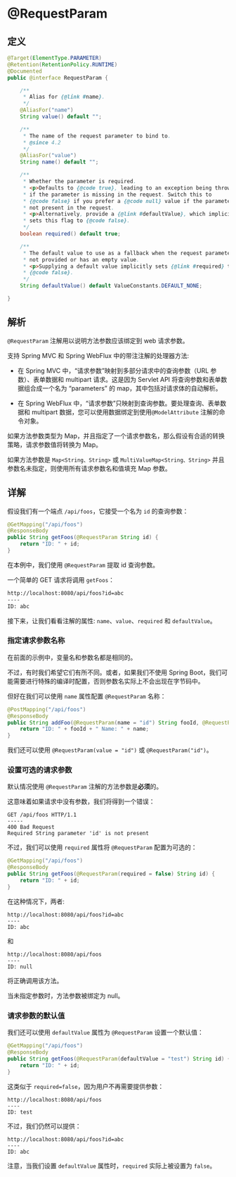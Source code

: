 # @RequestParam

## 定义

```java
@Target(ElementType.PARAMETER)
@Retention(RetentionPolicy.RUNTIME)
@Documented
public @interface RequestParam {

    /**
     * Alias for {@link #name}.
     */
    @AliasFor("name")
    String value() default "";

    /**
     * The name of the request parameter to bind to.
     * @since 4.2
     */
    @AliasFor("value")
    String name() default "";

    /**
     * Whether the parameter is required.
     * <p>Defaults to {@code true}, leading to an exception being thrown
     * if the parameter is missing in the request. Switch this to
     * {@code false} if you prefer a {@code null} value if the parameter is
     * not present in the request.
     * <p>Alternatively, provide a {@link #defaultValue}, which implicitly
     * sets this flag to {@code false}.
     */
    boolean required() default true;

    /**
     * The default value to use as a fallback when the request parameter is
     * not provided or has an empty value.
     * <p>Supplying a default value implicitly sets {@link #required} to
     * {@code false}.
     */
    String defaultValue() default ValueConstants.DEFAULT_NONE;

}
```

## 解析

`@RequestParam` 注解用以说明方法参数应该绑定到 web 请求参数。

支持 Spring MVC 和 Spring WebFlux 中的带注注解的处理器方法:

* 在 Spring MVC 中，“请求参数”映射到多部分请求中的查询参数（URL 参数）、表单数据和 multipart 请求。这是因为 Servlet API 将查询参数和表单数据组合成一个名为 “parameters” 的 map，其中包括对请求体的自动解析。

* 在 Spring WebFlux 中，“请求参数”只映射到查询参数。要处理查询、表单数据和 multipart 数据，您可以使用数据绑定到使用`@ModelAttribute` 注解的命令对象。

如果方法参数类型为 Map，并且指定了一个请求参数名，那么假设有合适的转换策略，请求参数值将转换为 Map。

如果方法参数是 `Map<String、String>` 或 `MultiValueMap<String、String>` 并且参数名未指定，则使用所有请求参数名和值填充 Map 参数。

## 详解

假设我们有一个端点 `/api/foos`，它接受一个名为 `id` 的查询参数：

```java
@GetMapping("/api/foos")
@ResponseBody
public String getFoos(@RequestParam String id) {
    return "ID: " + id;
}
```

在本例中，我们使用 `@RequestParam` 提取 id 查询参数。

一个简单的 GET 请求将调用 `getFoos`：

```bash
http://localhost:8080/api/foos?id=abc
----
ID: abc
```

接下来，让我们看看注解的属性: `name`、`value`、`required` 和 `defaultValue`。

### 指定请求参数名称

在前面的示例中，变量名和参数名都是相同的。

不过，有时我们希望它们有所不同。或者，如果我们不使用 Spring Boot，我们可能需要进行特殊的编译时配置，否则参数名实际上不会出现在字节码中。

但好在我们可以使用 `name` 属性配置 `@RequestParam` 名称：

```java
@PostMapping("/api/foos")
@ResponseBody
public String addFoo(@RequestParam(name = "id") String fooId, @RequestParam String name) { 
    return "ID: " + fooId + " Name: " + name;
}
```

我们还可以使用 `@RequestParam(value = "id")` 或 `@RequestParam("id")`。

### 设置可选的请求参数

默认情况使用 `@RequestParam` 注解的方法参数是**必须**的。

这意味着如果请求中没有参数，我们将得到一个错误：

```
GET /api/foos HTTP/1.1
-----
400 Bad Request
Required String parameter 'id' is not present
```

不过，我们可以使用 `required` 属性将 `@RequestParam` 配置为可选的：

```java
@GetMapping("/api/foos")
@ResponseBody
public String getFoos(@RequestParam(required = false) String id) { 
    return "ID: " + id;
}
```

在这种情况下，两者:

```
http://localhost:8080/api/foos?id=abc
----
ID: abc
```

和

```
http://localhost:8080/api/foos
----
ID: null
```

将正确调用该方法。

当未指定参数时，方法参数被绑定为 null。

### 请求参数的默认值

我们还可以使用 `defaultValue` 属性为 `@RequestParam` 设置一个默认值：

```java
@GetMapping("/api/foos")
@ResponseBody
public String getFoos(@RequestParam(defaultValue = "test") String id) {
    return "ID: " + id;
}
```

这类似于 `required=false`，因为用户不再需要提供参数：

```
http://localhost:8080/api/foos
----
ID: test
```

不过，我们仍然可以提供：

```
http://localhost:8080/api/foos?id=abc
----
ID: abc
```

注意，当我们设置 `defaultValue` 属性时，`required` 实际上被设置为 `false`。

